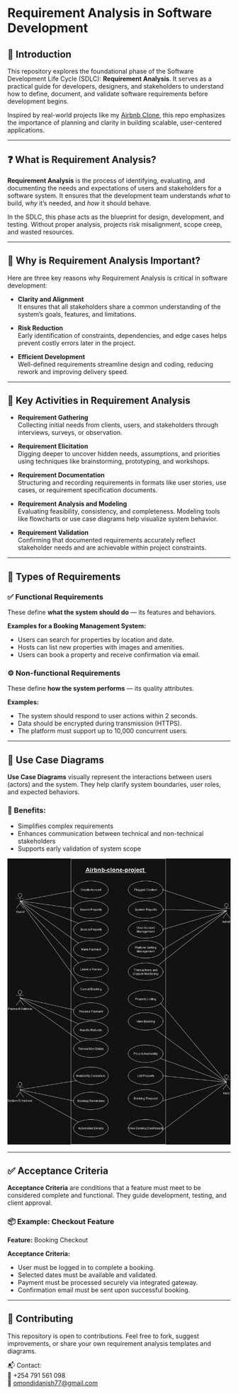 # Requirement Analysis in Software Development

## 📘 Introduction

This repository explores the foundational phase of the Software Development Life Cycle (SDLC): **Requirement Analysis**. It serves as a practical guide for developers, designers, and stakeholders to understand how to define, document, and validate software requirements before development begins.

Inspired by real-world projects like my [Airbnb Clone](https://github.com/Omondi-Danish/airbnb-clone-project), this repo emphasizes the importance of planning and clarity in building scalable, user-centered applications.

---

## ❓ What is Requirement Analysis?

**Requirement Analysis** is the process of identifying, evaluating, and documenting the needs and expectations of users and stakeholders for a software system. It ensures that the development team understands *what* to build, *why* it’s needed, and *how* it should behave.

In the SDLC, this phase acts as the blueprint for design, development, and testing. Without proper analysis, projects risk misalignment, scope creep, and wasted resources.

---

## 🚀 Why is Requirement Analysis Important?

Here are three key reasons why Requirement Analysis is critical in software development:

- **Clarity and Alignment**  
  It ensures that all stakeholders share a common understanding of the system’s goals, features, and limitations.

- **Risk Reduction**  
  Early identification of constraints, dependencies, and edge cases helps prevent costly errors later in the project.

- **Efficient Development**  
  Well-defined requirements streamline design and coding, reducing rework and improving delivery speed.

---

## 🧩 Key Activities in Requirement Analysis

- **Requirement Gathering**  
  Collecting initial needs from clients, users, and stakeholders through interviews, surveys, or observation.

- **Requirement Elicitation**  
  Digging deeper to uncover hidden needs, assumptions, and priorities using techniques like brainstorming, prototyping, and workshops.

- **Requirement Documentation**  
  Structuring and recording requirements in formats like user stories, use cases, or requirement specification documents.

- **Requirement Analysis and Modeling**  
  Evaluating feasibility, consistency, and completeness. Modeling tools like flowcharts or use case diagrams help visualize system behavior.

- **Requirement Validation**  
  Confirming that documented requirements accurately reflect stakeholder needs and are achievable within project constraints.

---

## 📂 Types of Requirements

### ✅ Functional Requirements

These define **what the system should do** — its features and behaviors.

**Examples for a Booking Management System:**
- Users can search for properties by location and date.
- Hosts can list new properties with images and amenities.
- Users can book a property and receive confirmation via email.

### ⚙️ Non-functional Requirements

These define **how the system performs** — its quality attributes.

**Examples:**
- The system should respond to user actions within 2 seconds.
- Data should be encrypted during transmission (HTTPS).
- The platform must support up to 10,000 concurrent users.

---

## 🧾 Use Case Diagrams

**Use Case Diagrams** visually represent the interactions between users (actors) and the system. They help clarify system boundaries, user roles, and expected behaviors.

### 🎯 Benefits:
- Simplifies complex requirements
- Enhances communication between technical and non-technical stakeholders
- Supports early validation of system scope

![Use Case Diagram for Booking System](alx-booking-uc.png)


---

## ✅ Acceptance Criteria

**Acceptance Criteria** are conditions that a feature must meet to be considered complete and functional. They guide development, testing, and client approval.

### 📦 Example: Checkout Feature

**Feature:** Booking Checkout

**Acceptance Criteria:**
- User must be logged in to complete a booking.
- Selected dates must be available and validated.
- Payment must be processed securely via integrated gateway.
- Confirmation email must be sent upon successful booking.

---

## 🤝 Contributing

This repository is open to contributions. Feel free to fork, suggest improvements, or share your own requirement analysis templates and diagrams.

📬 Contact:  
📱 +254 791 561 098  
📧 omondidanish77@gmail.com

